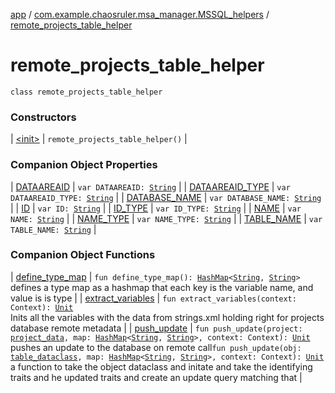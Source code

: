 [app](../../index.md) / [com.example.chaosruler.msa_manager.MSSQL_helpers](../index.md) / [remote_projects_table_helper](.)

# remote_projects_table_helper

`class remote_projects_table_helper`

### Constructors

| [&lt;init&gt;](-init-.md) | `remote_projects_table_helper()` |

### Companion Object Properties

| [DATAAREAID](-d-a-t-a-a-r-e-a-i-d.md) | `var DATAAREAID: `[`String`](https://kotlinlang.org/api/latest/jvm/stdlib/kotlin/-string/index.html) |
| [DATAAREAID_TYPE](-d-a-t-a-a-r-e-a-i-d_-t-y-p-e.md) | `var DATAAREAID_TYPE: `[`String`](https://kotlinlang.org/api/latest/jvm/stdlib/kotlin/-string/index.html) |
| [DATABASE_NAME](-d-a-t-a-b-a-s-e_-n-a-m-e.md) | `var DATABASE_NAME: `[`String`](https://kotlinlang.org/api/latest/jvm/stdlib/kotlin/-string/index.html) |
| [ID](-i-d.md) | `var ID: `[`String`](https://kotlinlang.org/api/latest/jvm/stdlib/kotlin/-string/index.html) |
| [ID_TYPE](-i-d_-t-y-p-e.md) | `var ID_TYPE: `[`String`](https://kotlinlang.org/api/latest/jvm/stdlib/kotlin/-string/index.html) |
| [NAME](-n-a-m-e.md) | `var NAME: `[`String`](https://kotlinlang.org/api/latest/jvm/stdlib/kotlin/-string/index.html) |
| [NAME_TYPE](-n-a-m-e_-t-y-p-e.md) | `var NAME_TYPE: `[`String`](https://kotlinlang.org/api/latest/jvm/stdlib/kotlin/-string/index.html) |
| [TABLE_NAME](-t-a-b-l-e_-n-a-m-e.md) | `var TABLE_NAME: `[`String`](https://kotlinlang.org/api/latest/jvm/stdlib/kotlin/-string/index.html) |

### Companion Object Functions

| [define_type_map](define_type_map.md) | `fun define_type_map(): `[`HashMap`](https://kotlinlang.org/api/latest/jvm/stdlib/kotlin.collections/-hash-map/index.html)`<`[`String`](https://kotlinlang.org/api/latest/jvm/stdlib/kotlin/-string/index.html)`, `[`String`](https://kotlinlang.org/api/latest/jvm/stdlib/kotlin/-string/index.html)`>`<br>defines a type map as a hashmap that each key is the variable name, and value is is type |
| [extract_variables](extract_variables.md) | `fun extract_variables(context: Context): `[`Unit`](https://kotlinlang.org/api/latest/jvm/stdlib/kotlin/-unit/index.html)<br>Inits all the variables with the data from strings.xml holding right for projects database remote metadata |
| [push_update](push_update.md) | `fun push_update(project: `[`project_data`](../../com.example.chaosruler.msa_manager.object_types/project_data/index.md)`, map: `[`HashMap`](https://kotlinlang.org/api/latest/jvm/stdlib/kotlin.collections/-hash-map/index.html)`<`[`String`](https://kotlinlang.org/api/latest/jvm/stdlib/kotlin/-string/index.html)`, `[`String`](https://kotlinlang.org/api/latest/jvm/stdlib/kotlin/-string/index.html)`>, context: Context): `[`Unit`](https://kotlinlang.org/api/latest/jvm/stdlib/kotlin/-unit/index.html)<br>pushes an update to the database on remote call`fun push_update(obj: `[`table_dataclass`](../../com.example.chaosruler.msa_manager.abstraction_classes/table_dataclass/index.md)`, map: `[`HashMap`](https://kotlinlang.org/api/latest/jvm/stdlib/kotlin.collections/-hash-map/index.html)`<`[`String`](https://kotlinlang.org/api/latest/jvm/stdlib/kotlin/-string/index.html)`, `[`String`](https://kotlinlang.org/api/latest/jvm/stdlib/kotlin/-string/index.html)`>, context: Context): `[`Unit`](https://kotlinlang.org/api/latest/jvm/stdlib/kotlin/-unit/index.html)<br>a function to take the object dataclass and initate and take the identifying traits and he updated traits and create an update query matching that |

